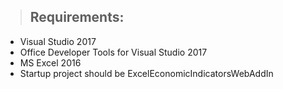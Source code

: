 > ## Requirements:

- Visual Studio 2017
- Office Developer Tools for Visual Studio 2017
- MS Excel 2016
- Startup project should be ExcelEconomicIndicatorsWebAddIn
